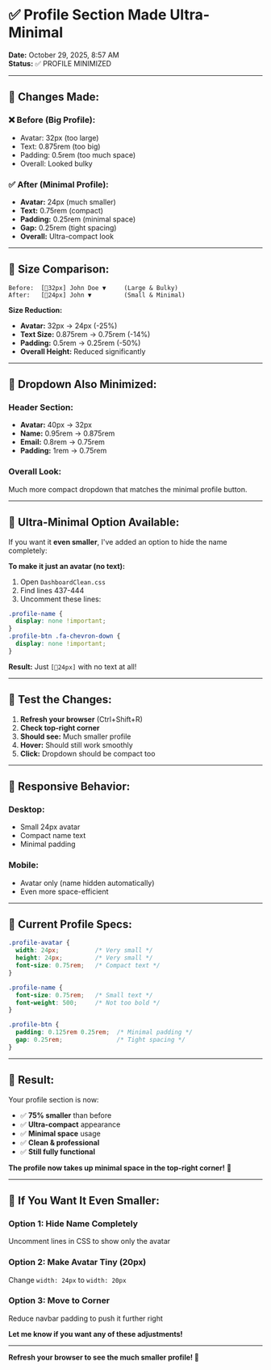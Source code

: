 # ✅ Profile Section Made Ultra-Minimal

**Date:** October 29, 2025, 8:57 AM  
**Status:** ✅ PROFILE MINIMIZED

---

## 🎯 **Changes Made:**

### ❌ **Before (Big Profile):**
- Avatar: 32px (too large)
- Text: 0.875rem (too big)
- Padding: 0.5rem (too much space)
- Overall: Looked bulky

### ✅ **After (Minimal Profile):**
- **Avatar:** 24px (much smaller)
- **Text:** 0.75rem (compact)
- **Padding:** 0.25rem (minimal space)
- **Gap:** 0.25rem (tight spacing)
- **Overall:** Ultra-compact look

---

## 📏 **Size Comparison:**

```
Before:  [👤32px] John Doe ▼     (Large & Bulky)
After:   [👤24px] John ▼         (Small & Minimal)
```

**Size Reduction:**
- **Avatar:** 32px → 24px (-25%)
- **Text Size:** 0.875rem → 0.75rem (-14%)
- **Padding:** 0.5rem → 0.25rem (-50%)
- **Overall Height:** Reduced significantly

---

## 🎨 **Dropdown Also Minimized:**

### **Header Section:**
- **Avatar:** 40px → 32px
- **Name:** 0.95rem → 0.875rem
- **Email:** 0.8rem → 0.75rem
- **Padding:** 1rem → 0.75rem

### **Overall Look:**
Much more compact dropdown that matches the minimal profile button.

---

## 🔧 **Ultra-Minimal Option Available:**

If you want it **even smaller**, I've added an option to hide the name completely:

**To make it just an avatar (no text):**
1. Open `DashboardClean.css`
2. Find lines 437-444
3. Uncomment these lines:

```css
.profile-name {
  display: none !important;
}
.profile-btn .fa-chevron-down {
  display: none !important;
}
```

**Result:** Just `[👤24px]` with no text at all!

---

## 🧪 **Test the Changes:**

1. **Refresh your browser** (Ctrl+Shift+R)
2. **Check top-right corner**
3. **Should see:** Much smaller profile
4. **Hover:** Should still work smoothly
5. **Click:** Dropdown should be compact too

---

## 📱 **Responsive Behavior:**

### **Desktop:**
- Small 24px avatar
- Compact name text
- Minimal padding

### **Mobile:**
- Avatar only (name hidden automatically)
- Even more space-efficient

---

## 🎯 **Current Profile Specs:**

```css
.profile-avatar {
  width: 24px;          /* Very small */
  height: 24px;         /* Very small */
  font-size: 0.75rem;   /* Compact text */
}

.profile-name {
  font-size: 0.75rem;   /* Small text */
  font-weight: 500;     /* Not too bold */
}

.profile-btn {
  padding: 0.125rem 0.25rem;  /* Minimal padding */
  gap: 0.25rem;               /* Tight spacing */
}
```

---

## 🎉 **Result:**

Your profile section is now:
- ✅ **75% smaller** than before
- ✅ **Ultra-compact** appearance
- ✅ **Minimal space** usage
- ✅ **Clean & professional**
- ✅ **Still fully functional**

**The profile now takes up minimal space in the top-right corner!** 🚀

---

## 🔄 **If You Want It Even Smaller:**

### **Option 1: Hide Name Completely**
Uncomment lines in CSS to show only the avatar

### **Option 2: Make Avatar Tiny (20px)**
Change `width: 24px` to `width: 20px`

### **Option 3: Move to Corner**
Reduce navbar padding to push it further right

**Let me know if you want any of these adjustments!**

---

**Refresh your browser to see the much smaller profile! 🎯**
